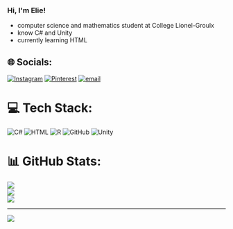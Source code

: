 ### Hi, I'm Elie!

- computer science and mathematics student at College Lionel-Groulx
- know C# and Unity 
- currently learning HTML

## 🌐 Socials:
[![Instagram](https://img.shields.io/badge/Instagram-%23E4405F.svg?logo=Instagram&logoColor=white)](https://instagram.com/elithbd27) [![Pinterest](https://img.shields.io/badge/Pinterest-%23E60023.svg?logo=Pinterest&logoColor=white)](https://pinterest.com/thbde27) [![email](https://img.shields.io/badge/Email-D14836?logo=gmail&logoColor=white)](mailto:eliethibodeau@outlook.com) 

# 💻 Tech Stack:
![C#](https://img.shields.io/badge/c%23-%23239120.svg?style=for-the-badge&logo=csharp&logoColor=white) ![HTML](https://img.shields.io/badge/HTML5-E34F26?style=for-the-badge&logo=html5&logoColor=white)
![R](https://img.shields.io/badge/r-%23276DC3.svg?style=for-the-badge&logo=r&logoColor=white) ![GitHub](https://img.shields.io/badge/github-%23121011.svg?style=for-the-badge&logo=github&logoColor=white) ![Unity](https://img.shields.io/badge/unity-%23000000.svg?style=for-the-badge&logo=unity&logoColor=white)
# 📊 GitHub Stats:
![](https://github-readme-stats.vercel.app/api?username=THBDE27&theme=dark&hide_border=false&include_all_commits=true&count_private=true)<br/>
![](https://nirzak-streak-stats.vercel.app/?user=THBDE27&theme=dark&hide_border=false)<br/>
![](https://github-readme-stats.vercel.app/api/top-langs/?username=THBDE27&theme=dark&hide_border=false&include_all_commits=true&count_private=true&layout=compact)

---
[![](https://visitcount.itsvg.in/api?id=THBDE27&icon=7&color=4)](https://visitcount.itsvg.in)

<!-- Proudly created with GPRM ( https://gprm.itsvg.in ) -->
